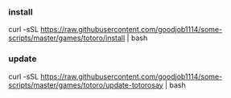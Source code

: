 ### install 
curl -sSL https://raw.githubusercontent.com/goodjob1114/some-scripts/master/games/totoro/install | bash

### update
curl -sSL https://raw.githubusercontent.com/goodjob1114/some-scripts/master/games/totoro/update-totorosay | bash
